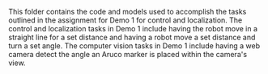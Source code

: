 This folder contains the code and models used to accomplish the tasks outlined in the assignment for Demo 1 for control and localization. The control and localization tasks in Demo 1 include having the robot move in a straight line for a set distance and having a robot move a set distance and turn a set angle. The computer vision tasks in Demo 1 include having a web camera detect the angle an Aruco marker is placed within the camera's view.
